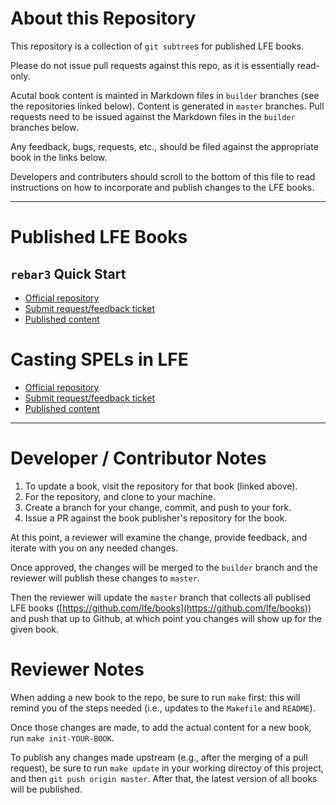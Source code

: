 # About this Repository

This repository is a collection of `git subtree`s for published LFE books.

Please do not issue pull requests against this repo, as it is essentially read-only.

Acutal book content is mainted in Markdown files in `builder` branches (see the repositories linked below). Content is generated in `master` branches. Pull requests need to be issued against the Markdown files in the `builder` branches below.

Any feedback, bugs, requests, etc., should be filed against the appropriate book in the links below.

Developers and contributers should scroll to the bottom of this file to read instructions on how to incorporate and publish changes to the LFE books.

---

# Published LFE Books

## `rebar3` Quick Start

* [Official repository](https://github.com/cnbbooks/lfe-rebar3-quick-start.git)
* [Submit request/feedback ticket](https://github.com/cnbbooks/lfe-rebar3-quick-start/issues/new)
* [Published content](https://lfe.io/books/rebar3-quick-start/)

# Casting SPELs in LFE

* [Official repository](https://github.com/cnbbooks/lfe-casting-spels.git)
* [Submit request/feedback ticket](https://github.com/cnbbooks/lfe-casting-spels/issues/new)
* [Published content](https://lfe.io/books/casting-spels/)

---

# Developer / Contributor Notes

1. To update a book, visit the repository for that book (linked above).
1. For the repository, and clone to your machine.
1. Create a branch for your change, commit, and push to your fork.
1. Issue a PR against the book publisher's repository for the book.

At this point, a reviewer will examine the change, provide feedback, and iterate with you on any needed changes.

Once approved, the changes will be merged to the `builder` branch and the reviewer will publish these changes to `master`.

Then the reviewer will update the `master` branch that collects all publised LFE books ([https://github.com/lfe/books](https://github.com/lfe/books)) and push that up to Github, at which point you changes will show up for the given book.

# Reviewer Notes

When adding a new book to the repo, be sure to run `make` first: this will remind you of the steps needed (i.e., updates to the `Makefile` and `README`).

Once those changes are made, to add the actual content for a new book, run `make init-YOUR-BOOK`.

To publish any changes made upstream (e.g., after the merging of a pull request), be sure to run `make update` in your working directoy of this project, and then `git push origin master`. After that, the latest version of all books will be published.
